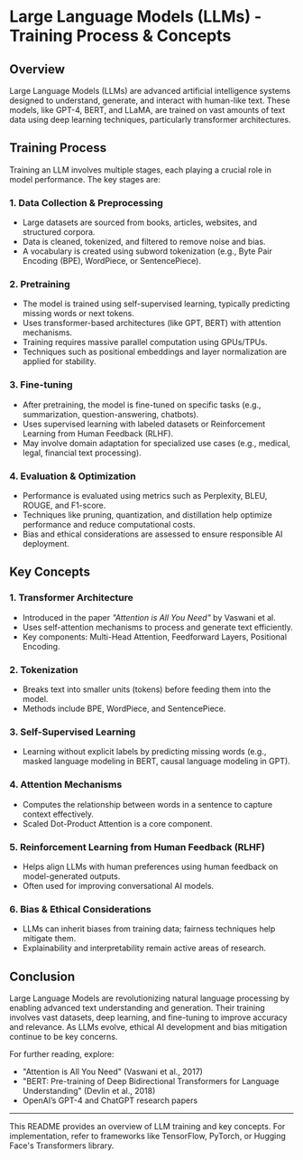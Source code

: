 # Large Language Models (LLMs) - Training Process & Concepts

## Overview
Large Language Models (LLMs) are advanced artificial intelligence systems designed to understand, generate, and interact with human-like text. These models, like GPT-4, BERT, and LLaMA, are trained on vast amounts of text data using deep learning techniques, particularly transformer architectures.

## Training Process
Training an LLM involves multiple stages, each playing a crucial role in model performance. The key stages are:

### 1. **Data Collection & Preprocessing**
- Large datasets are sourced from books, articles, websites, and structured corpora.
- Data is cleaned, tokenized, and filtered to remove noise and bias.
- A vocabulary is created using subword tokenization (e.g., Byte Pair Encoding (BPE), WordPiece, or SentencePiece).

### 2. **Pretraining**
- The model is trained using self-supervised learning, typically predicting missing words or next tokens.
- Uses transformer-based architectures (like GPT, BERT) with attention mechanisms.
- Training requires massive parallel computation using GPUs/TPUs.
- Techniques such as positional embeddings and layer normalization are applied for stability.

### 3. **Fine-tuning**
- After pretraining, the model is fine-tuned on specific tasks (e.g., summarization, question-answering, chatbots).
- Uses supervised learning with labeled datasets or Reinforcement Learning from Human Feedback (RLHF).
- May involve domain adaptation for specialized use cases (e.g., medical, legal, financial text processing).

### 4. **Evaluation & Optimization**
- Performance is evaluated using metrics such as Perplexity, BLEU, ROUGE, and F1-score.
- Techniques like pruning, quantization, and distillation help optimize performance and reduce computational costs.
- Bias and ethical considerations are assessed to ensure responsible AI deployment.

## Key Concepts

### 1. **Transformer Architecture**
- Introduced in the paper *"Attention is All You Need"* by Vaswani et al.
- Uses self-attention mechanisms to process and generate text efficiently.
- Key components: Multi-Head Attention, Feedforward Layers, Positional Encoding.

### 2. **Tokenization**
- Breaks text into smaller units (tokens) before feeding them into the model.
- Methods include BPE, WordPiece, and SentencePiece.

### 3. **Self-Supervised Learning**
- Learning without explicit labels by predicting missing words (e.g., masked language modeling in BERT, causal language modeling in GPT).

### 4. **Attention Mechanisms**
- Computes the relationship between words in a sentence to capture context effectively.
- Scaled Dot-Product Attention is a core component.

### 5. **Reinforcement Learning from Human Feedback (RLHF)**
- Helps align LLMs with human preferences using human feedback on model-generated outputs.
- Often used for improving conversational AI models.

### 6. **Bias & Ethical Considerations**
- LLMs can inherit biases from training data; fairness techniques help mitigate them.
- Explainability and interpretability remain active areas of research.

## Conclusion
Large Language Models are revolutionizing natural language processing by enabling advanced text understanding and generation. Their training involves vast datasets, deep learning, and fine-tuning to improve accuracy and relevance. As LLMs evolve, ethical AI development and bias mitigation continue to be key concerns.

For further reading, explore:
- "Attention is All You Need" (Vaswani et al., 2017)
- "BERT: Pre-training of Deep Bidirectional Transformers for Language Understanding" (Devlin et al., 2018)
- OpenAI’s GPT-4 and ChatGPT research papers

---
This README provides an overview of LLM training and key concepts. For implementation, refer to frameworks like TensorFlow, PyTorch, or Hugging Face's Transformers library.

